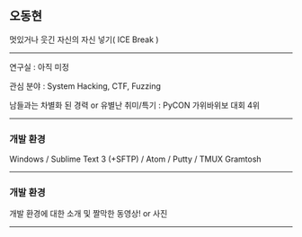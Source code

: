 ## 오동현 

멋있거나 웃긴 자신의 자신 넣기( ICE Break )

---

연구실 : 아직 미정

관심 분야 : System Hacking, CTF, Fuzzing 

남들과는 차별화 된 경력 or 유별난 취미/특기 : PyCON 가위바위보 대회 4위


---

### 개발 환경


Windows / Sublime Text 3 (+SFTP) / Atom / Putty / TMUX
Gramtosh


---

### 개발 환경

개발 환경에 대한 소개 및 짤막한 동영상! or 사진

---
